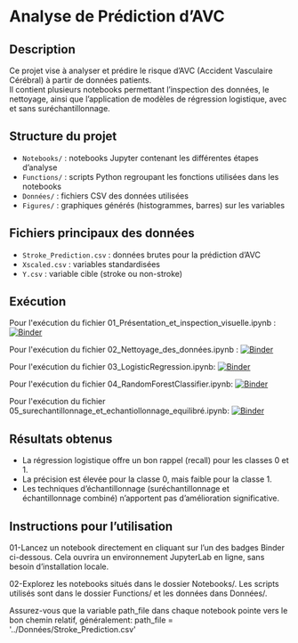 # Analyse de Prédiction d’AVC

## Description  
Ce projet vise à analyser et prédire le risque d’AVC (Accident Vasculaire Cérébral) à partir de données patients.  
Il contient plusieurs notebooks permettant l’inspection des données, le nettoyage, ainsi que l’application de modèles de régression logistique, avec et sans suréchantillonnage.  

## Structure du projet

- `Notebooks/` : notebooks Jupyter contenant les différentes étapes d’analyse  
- `Functions/` : scripts Python regroupant les fonctions utilisées dans les notebooks  
- `Données/` : fichiers CSV des données utilisées  
- `Figures/` : graphiques générés (histogrammes, barres) sur les variables  

## Fichiers principaux des données

- `Stroke_Prediction.csv` : données brutes pour la prédiction d’AVC  
- `Xscaled.csv` : variables standardisées  
- `Y.csv` : variable cible (stroke ou non-stroke)
## Exécution
Pour l'exécution du fichier 01_Présentation_et_inspection_visuelle.ipynb :
[![Binder](https://mybinder.org/badge_logo.svg)](https://mybinder.org/v2/gh/ZoubirCHATTI/AVC_Study/main?urlpath=%2Fdoc%2Ftree%2FNotebooks%2F01_Pr%C3%A9sentation_et_inspection_visuelle.ipynb)

Pour l'exécution du fichier 02_Nettoyage_des_données.ipynb :
[![Binder](https://mybinder.org/badge_logo.svg)](https://mybinder.org/v2/gh/ZoubirCHATTI/AVC_Study/main?filepath=Notebooks/02_Nettoyage_des_données.ipynb)

Pour l'exécution du fichier 03_LogisticRegression.ipynb:
[![Binder](https://mybinder.org/badge_logo.svg)](https://hub.2i2c.mybinder.org/user/zoubirchatti-avc_study-lf0mp1u4/doc/tree/Notebooks/03_LogisticRegression.ipynb)


Pour l'exécution du fichier 04_RandomForestClassifier.ipynb:
[![Binder](https://mybinder.org/badge_logo.svg)](https://hub.2i2c.mybinder.org/user/zoubirchatti-avc_study-l0l17n17/doc/tree/Notebooks/04_RandomForestClassifier.ipynb)

Pour l'exécution du fichier 05_surechantillonnage_et_echantiollonnage_equilibré.ipynb:
[![Binder](https://mybinder.org/badge_logo.svg)](https://hub.2i2c.mybinder.org/user/zoubirchatti-avc_study-yrurc6p5/doc/tree/Notebooks/05_surechantillonnage_et_echantiollonnage_equilibr%C3%A9.ipynb)


## Résultats obtenus

- La régression logistique offre un bon rappel (recall) pour les classes 0 et 1.  
- La précision est élevée pour la classe 0, mais faible pour la classe 1.  
- Les techniques d’échantillonnage (suréchantillonnage et échantillonnage combiné) n’apportent pas d’amélioration significative.  

## Instructions pour l’utilisation

01-Lancez un notebook directement en cliquant sur l’un des badges Binder ci-dessous.
Cela ouvrira un environnement JupyterLab en ligne, sans besoin d’installation locale.

02-Explorez les notebooks situés dans le dossier Notebooks/.
Les scripts utilisés sont dans le dossier Functions/ et les données dans Données/.

Assurez-vous que la variable path_file dans chaque notebook pointe vers le bon chemin relatif, généralement:
path_file = '../Données/Stroke_Prediction.csv'
